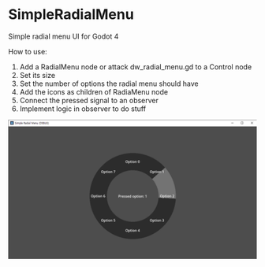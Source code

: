 # SimpleRadialMenu
Simple radial menu UI for Godot 4

How to use:
1. Add a RadialMenu node or attack dw_radial_menu.gd to a Control node
2. Set its size
3. Set the number of options the radial menu should have
4. Add the icons as children of RadiaMenu node
5. Connect the pressed signal to an observer
6. Implement logic in observer to do stuff

![](screenshot.png)
